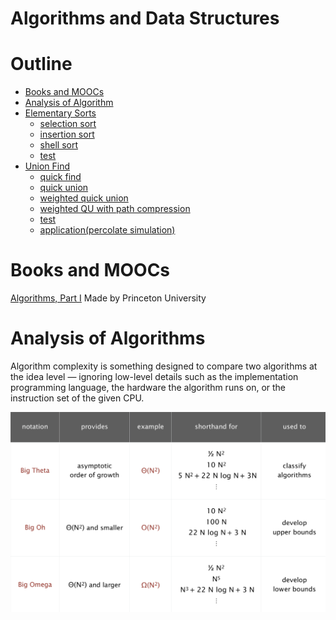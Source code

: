 # Algorithms and Data Structures

# Outline
- [Books and MOOCs](#books-and-moocs)
- [Analysis of Algorithm](#analysis-of-algorithms)
- [Elementary Sorts](./sorting_algorithm/sorting_algorithm.md)
	- [selection sort](./sorting_algorithm/sorting_algorithm.md/#selection-sort)
	- [insertion sort](./sorting_algorithm/sorting_algorithm.md/#insertion-sort)
	- [shell sort](./sorting_algorithm/sorting_algorithm.md/#shell-sort)
	- [test](./sorting_algorithm/sorting_algorithm.md/#test)
- [Union Find](./union_find/union_find.md)
	- [quick find](./union_find/union_find.md#quick-find)
	- [quick union](./union_find/union_find.md#quick-union)
	- [weighted quick union](./union_find/union_find.md#weighted-quick-union)
	- [weighted QU with path compression](./union_find/union_find.md#weighted-qu-with-path-compression)
	- [test](./union_find/union_find.md#test)
	- [application(percolate simulation)](./union_find/union_find.md#applicationpercolate-simulation)


# Books and MOOCs
[Algorithms, Part I](https://www.coursera.org/learn/algorithms-part1) Made by Princeton University

# Analysis of Algorithms
Algorithm complexity is something designed to compare two algorithms at the idea level — ignoring low-level details such as the implementation programming language, the hardware the algorithm runs on, or the instruction set of the given CPU.

![](./img/commonly-used%20notations.png)
